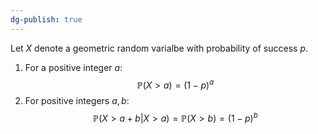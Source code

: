 ```yaml
---
dg-publish: true
---
```

Let $X$ denote a geometric random varialbe with probability of success $p$.
1. For a positive integer $a$:
$$\mathbb{P}(X\gt a)=(1-p)^{a}$$
2. For positive integers $a, b$:
$$\mathbb{P}(X\gt a+b|X\gt a)=\mathbb{P}(X\gt b)=(1-p)^{b}$$
